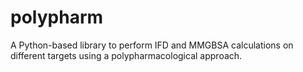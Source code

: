 # polypharm
 A Python-based library to perform IFD and MMGBSA calculations on different targets using a polypharmacological approach.
